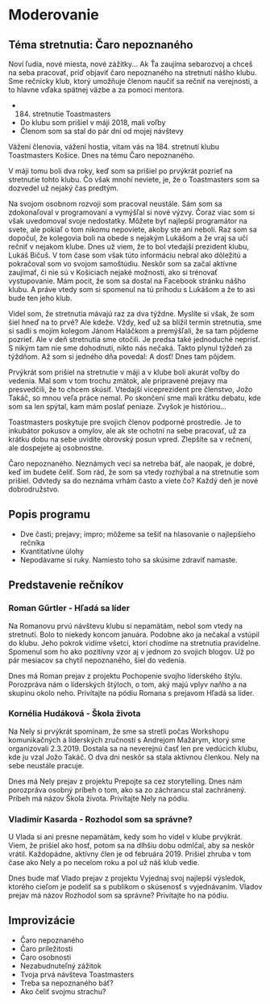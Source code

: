 # Moderovanie

## Téma stretnutia: Čaro nepoznaného
Noví ľudia, nové miesta, nové zážitky... Ak Ťa zaujíma sebarozvoj a chceš na seba pracovať, príď objaviť čaro nepoznaného na stretnutí nášho klubu. Sme rečnícky klub, ktorý umožňuje členom naučiť sa rečniť na verejnosti, a to hlavne vďaka spätnej väzbe a za pomoci mentora.

- 184. stretnutie Toastmasters
- Do klubu som prišiel v máji 2018, mali voľby
- Členom som sa stal do pár dní od mojej návštevy

Vážení členovia, vážení hostia, vítam vás na 184. stretnutí klubu Toastmasters Košice. Dnes na tému Čaro nepoznaného.

V máji tomu boli dva roky, keď som sa prišiel po prvýkrát pozrieť na stretnutie tohto klubu. Čo však mnohí neviete, je, že o Toastmasters som sa dozvedel už nejaký čas predtým.

Na svojom osobnom rozvoji som pracoval neustále. Sám som sa zdokonaľoval v programovaní a vymýšľal si nové výzvy. Čoraz viac som si však uvedomoval svoje nedostatky. Môžete byť najlepší programátor na svete, ale pokiaľ o tom nikomu nepoviete, akoby ste ani neboli. Raz som sa dopočul, že kolegovia boli na obede s nejakým Lukášom a že vraj sa učí rečniť v nejakom klube. Dnes už viem, že to bol vtedajší prezident klubu, Lukáš Bičuš. V tom čase som však túto informáciu nebral ako dôležitú a pokračoval som vo svojom samoštúdiu. Neskôr som sa začal aktívne zaujímať, či nie sú v Košiciach nejaké možnosti, ako si trénovať vystupovanie. Mám pocit, že som sa dostal na Facebook stránku nášho klubu. A práve vtedy som si spomenul na tú príhodu s Lukášom a že to asi bude ten jeho klub.

Videl som, že stretnutia mávajú raz za dva týždne. Myslíte si však, že som šiel hneď na to prvé? Ale kdeže. Vždy, keď už sa blížil termín stretnutia, sme si sadli s mojím kolegom Jánom Haláčkom a premýšľali, že sa tam pôjdeme pozrieť. Ale v deň stretnutia sme otočili. Je predsa také jednoduché neprísť. S nikým tam nie sme dohodnutí, nikto nás nečaká. Takto plynul týždeň za týždňom. Až som si jedného dňa povedal: A dosť! Dnes tam pôjdem.

Prvýkrát som prišiel na stretnutie v máji a v klube boli akurát voľby do vedenia. Mal som v tom trochu zmätok, ale pripravené prejavy ma presvedčili, že to chcem skúsiť. Vtedajší viceprezident pre členstvo, Jožo Takáč, so mnou veľa práce nemal. Po skončení sme mali krátku debatu, kde som sa len spýtal, kam mám poslať peniaze. Zvyšok je históriou...

Toastmasters poskytuje pre svojich členov podporné prostredie. Je to inkubátor pokusov a omylov, ale ak ste ochotní na sebe pracovať, už za krátku dobu na sebe uvidíte obrovský posun vpred. Zlepšíte sa v rečnení, ale dospejete aj osobnostne.

Čaro nepoznaného. Neznámych vecí sa netreba báť, ale naopak, je dobré, keď im budete čeliť. Som rád, že som sa vtedy rozhýbal a na stretnutie som prišiel. Odvtedy sa do neznáma vrhám často a viete čo? Každý deň je nové dobrodružstvo.

## Popis programu
- Dve časti; prejavy; impro; môžeme sa tešiť na hlasovanie o najlepšieho rečníka
- Kvantitatívne úlohy
- Nepodávame si ruky. Namiesto toho sa skúsime zdraviť namaste.

## Predstavenie rečníkov
### Roman Gűrtler - Hľadá sa líder
Na Romanovu prvú návštevu klubu si nepamätám, nebol som vtedy na stretnutí. Bolo to niekedy koncom januára. Podobne ako ja nečakal a vstúpil do klubu. Jeho pokrok vidíme všetci, ktorí chodíme na stretnutia pravidelne. Spomenul som ho ako pozitívny vzor aj v jednom zo svojich blogov. Už po pár mesiacov sa chytil nepoznaného, šiel do vedenia.

Dnes má Roman prejav z projektu Pochopenie svojho líderského štýlu. Porozpráva nám o líderských štýloch, o tom, aký majú vplyv naňho a na skupinu okolo neho. Privítajte na pódiu Romana s prejavom Hľadá sa líder.

### Kornélia Hudáková - Škola života
Na Nely si prvýkrát spomínam, že sme sa stretli počas Workshopu komunikačných a líderských zručností s Andrejom Mažárym, ktorý sme organizovali 2.3.2019. Dostala sa na neverejnú časť len pre vedúcich klubu, kde ju vzal Jožo Takáč. O dva dni neskôr sa stala aktívnou členkou. Nely na sebe neustále pracuje.

Dnes má Nely prejav z projektu Prepojte sa cez storytelling. Dnes nám porozpráva osobný príbeh o tom, ako sa zo záchrancu stal zachránený. Príbeh má názov Škola života. Privítajte Nely na pódiu.

### Vladimír Kasarda - Rozhodol som sa správne?
U Vlada si ani presne nepamätám, kedy som ho videl v klube prvýkrát. Viem, že prišiel ako hosť, potom sa na dlhšiu dobu odmlčal, aby sa neskôr vrátil. Každopádne, aktívny člen je od februára 2019. Prišiel zhruba v tom čase ako Nely a po necelom roku a pol už náš klub vedie.

Dnes bude mať Vlado prejav z projektu Vyjednaj svoj najlepší výsledok, ktorého cieľom je podeliť sa s publikom o skúsenosť s vyjednávaním. Vladov prejav má názov Rozhodol som sa správne? Privítajte ho na pódiu.

## Improvizácie
- Čaro nepoznaného
- Čaro príležitosti
- Čaro osobnosti
- Nezabudnuteľný zážitok
- Tvoja prvá návšteva Toastmasters
- Treba sa nepoznaného báť?
- Ako čeliť svojmu strachu?